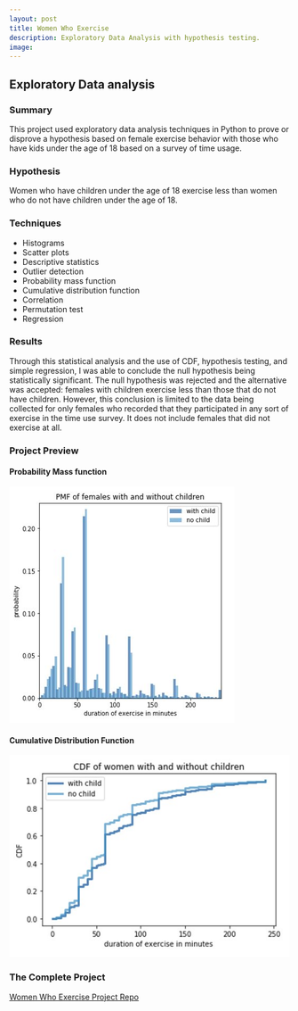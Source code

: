 ```yaml
---
layout: post
title: Women Who Exercise
description: Exploratory Data Analysis with hypothesis testing.
image:
---
```




## Exploratory Data analysis

### Summary
This project used exploratory data analysis techniques in Python to prove or disprove a hypothesis based on female exercise behavior with those who have kids under the age of 18 based on a survey of time usage.

### Hypothesis
Women who have children under the age of 18 exercise less than women who do not have children under the age of 18.

### Techniques
* Histograms
* Scatter plots
* Descriptive statistics
* Outlier detection
* Probability mass function
* Cumulative distribution function
* Correlation
* Permutation test
* Regression

### Results
Through this statistical analysis and the use of CDF, hypothesis testing, and simple regression, I was able to conclude the null hypothesis being statistically significant. The null hypothesis was rejected and the alternative was accepted: females with children exercise less than those that do not have children. However, this conclusion is limited to the data being collected for only females who recorded that they participated in any sort of exercise in the time use survey. It does not include females that did not exercise at all.

### Project Preview
#### Probability Mass function
![PMF](/assets/images/exercise_pmf.jpg)

#### Cumulative Distribution Function
![CDF](/assets/images/exercise_cdf.jpg)

### The Complete Project
[Women Who Exercise Project Repo](https://github.com/Torreylee1028/Women-Who-Exercise)
